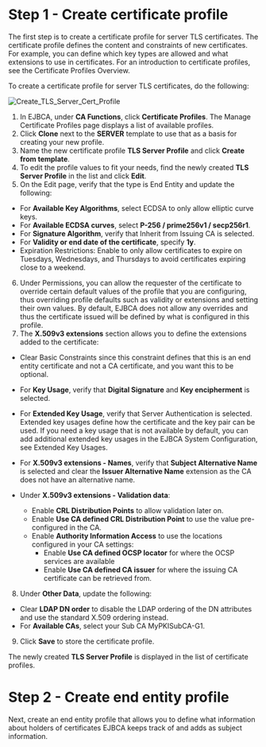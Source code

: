 # Step 1 - Create certificate profile

The first step is to create a certificate profile for server TLS certificates. The certificate profile defines the content and constraints of new certificates. For example, you can define which key types are allowed and what extensions to use in certificates. For an introduction to certificate profiles, see the Certificate Profiles Overview.

To create a certificate profile for server TLS certificates, do the following:

![Create_TLS_Server_Cert_Profile](https://github.com/s0p4L1N/ejbca-docker-nginx/assets/92848369/27b1c2b9-cdf1-4c53-8bac-e8f909f0e8a5)


1. In EJBCA, under **CA Functions**, click **Certificate Profiles**.
The Manage Certificate Profiles page displays a list of available profiles.
2. Click **Clone** next to the **SERVER** template to use that as a basis for creating your new profile.
3. Name the new certificate profile **TLS Server Profile** and click **Create from template**.
4. To edit the profile values to fit your needs, find the newly created **TLS Server Profile** in the list and click **Edit**.
5. On the Edit page, verify that the type is End Entity and update the following:
- For **Available Key Algorithms**, select ECDSA to only allow elliptic curve keys.
- For **Available ECDSA curves**, select **P-256 / prime256v1 / secp256r1**.
- For **Signature Algorithm**, verify that Inherit from Issuing CA is selected.
- For **Validity or end date of the certificate**, specify **1y**.
- Expiration Restrictions: Enable to only allow certificates to expire on Tuesdays, Wednesdays, and Thursdays to avoid certificates expiring close to a weekend.
6. Under Permissions, you can allow the requester of the certificate to override certain default values of the profile that you are configuring, thus overriding profile defaults such as validity or extensions and setting their own values. By default, EJBCA does not allow any overrides and thus the certificate issued will be defined by what is configured in this profile.
7. The **X.509v3 extensions** section allows you to define the extensions added to the certificate:
- Clear Basic Constraints since this constraint defines that this is an end entity certificate and not a CA certificate, and you want this to be optional.
- For **Key Usage**, verify that **Digital Signature** and **Key encipherment** is selected.
- For **Extended Key Usage**, verify that Server Authentication is selected.
Extended key usages define how the certificate and the key pair can be used. If you need a key usage that is not available by default, you can add additional extended key usages in the EJBCA System Configuration, see Extended Key Usages.

- For **X.509v3 extensions - Names**, verify that **Subject Alternative Name** is selected and clear the **Issuer Alternative Name** extension as the CA does not have an alternative name.
- Under **X.509v3 extensions - Validation data**:
  - Enable **CRL Distribution Points** to allow validation later on.
  - Enable **Use CA defined CRL Distribution Point** to use the value pre-configured in the CA.
  - Enable **Authority Information Access** to use the locations configured in your CA settings:
    - Enable **Use CA defined OCSP locator** for where the OCSP services are available
    - Enable **Use CA defined CA issuer** for where the issuing CA certificate can be retrieved from.
8. Under **Other Data**, update the following:

- Clear **LDAP DN order** to disable the LDAP ordering of the DN attributes and use the standard X.509 ordering instead.
- For **Available CAs**, select your Sub CA MyPKISubCA-G1.

9. Click **Save** to store the certificate profile.

The newly created **TLS Server Profile** is displayed in the list of certificate profiles.



# Step 2 - Create end entity profile

Next, create an end entity profile that allows you to define what information about holders of certificates EJBCA keeps track of and adds as subject information.

